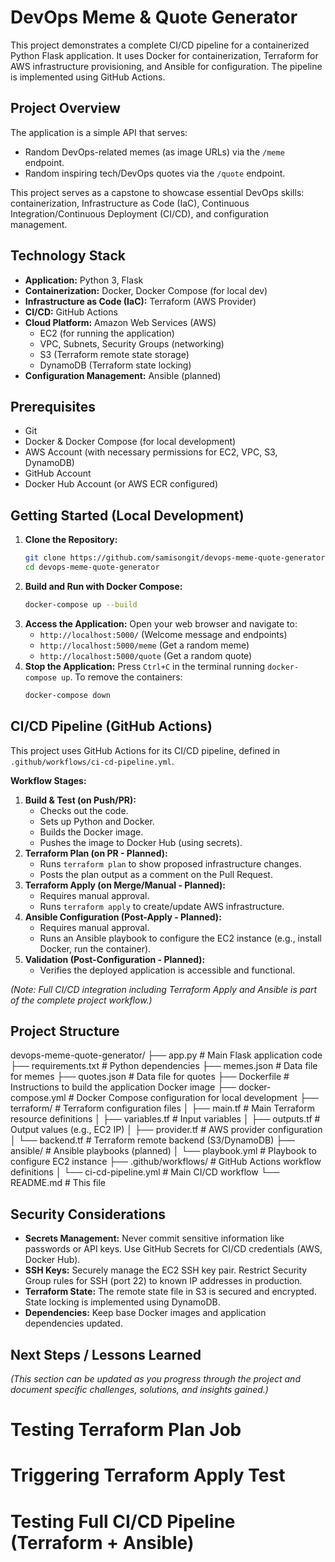 # DevOps Meme & Quote Generator

This project demonstrates a complete CI/CD pipeline for a containerized Python Flask application. It uses Docker for containerization, Terraform for AWS infrastructure provisioning, and Ansible for configuration. The pipeline is implemented using GitHub Actions.

## Project Overview

The application is a simple API that serves:
*   Random DevOps-related memes (as image URLs) via the `/meme` endpoint.
*   Random inspiring tech/DevOps quotes via the `/quote` endpoint.

This project serves as a capstone to showcase essential DevOps skills: containerization, Infrastructure as Code (IaC), Continuous Integration/Continuous Deployment (CI/CD), and configuration management.

## Technology Stack

*   **Application:** Python 3, Flask
*   **Containerization:** Docker, Docker Compose (for local dev)
*   **Infrastructure as Code (IaC):** Terraform (AWS Provider)
*   **CI/CD:** GitHub Actions
*   **Cloud Platform:** Amazon Web Services (AWS)
    *   EC2 (for running the application)
    *   VPC, Subnets, Security Groups (networking)
    *   S3 (Terraform remote state storage)
    *   DynamoDB (Terraform state locking)
*   **Configuration Management:** Ansible (planned)

## Prerequisites

*   Git
*   Docker & Docker Compose (for local development)
*   AWS Account (with necessary permissions for EC2, VPC, S3, DynamoDB)
*   GitHub Account
*   Docker Hub Account (or AWS ECR configured)

## Getting Started (Local Development)

1.  **Clone the Repository:**
    ```bash
    git clone https://github.com/samisongit/devops-meme-quote-generator.git
    cd devops-meme-quote-generator
    ```
2.  **Build and Run with Docker Compose:**
    ```bash
    docker-compose up --build
    ```
3.  **Access the Application:**
    Open your web browser and navigate to:
    *   `http://localhost:5000/` (Welcome message and endpoints)
    *   `http://localhost:5000/meme` (Get a random meme)
    *   `http://localhost:5000/quote` (Get a random quote)
4.  **Stop the Application:**
    Press `Ctrl+C` in the terminal running `docker-compose up`. To remove the containers:
    ```bash
    docker-compose down
    ```

## CI/CD Pipeline (GitHub Actions)

This project uses GitHub Actions for its CI/CD pipeline, defined in `.github/workflows/ci-cd-pipeline.yml`.

**Workflow Stages:**

1.  **Build & Test (on Push/PR):**
    *   Checks out the code.
    *   Sets up Python and Docker.
    *   Builds the Docker image.
    *   Pushes the image to Docker Hub (using secrets).
2.  **Terraform Plan (on PR - Planned):**
    *   Runs `terraform plan` to show proposed infrastructure changes.
    *   Posts the plan output as a comment on the Pull Request.
3.  **Terraform Apply (on Merge/Manual - Planned):**
    *   Requires manual approval.
    *   Runs `terraform apply` to create/update AWS infrastructure.
4.  **Ansible Configuration (Post-Apply - Planned):**
    *   Requires manual approval.
    *   Runs an Ansible playbook to configure the EC2 instance (e.g., install Docker, run the container).
5.  **Validation (Post-Configuration - Planned):**
    *   Verifies the deployed application is accessible and functional.

*(Note: Full CI/CD integration including Terraform Apply and Ansible is part of the complete project workflow.)*

## Project Structure
devops-meme-quote-generator/
├── app.py # Main Flask application code
├── requirements.txt # Python dependencies
├── memes.json # Data file for memes
├── quotes.json # Data file for quotes
├── Dockerfile # Instructions to build the application Docker image
├── docker-compose.yml # Docker Compose configuration for local development
├── terraform/ # Terraform configuration files
│ ├── main.tf # Main Terraform resource definitions
│ ├── variables.tf # Input variables
│ ├── outputs.tf # Output values (e.g., EC2 IP)
│ ├── provider.tf # AWS provider configuration
│ └── backend.tf # Terraform remote backend (S3/DynamoDB)
├── ansible/ # Ansible playbooks (planned)
│ └── playbook.yml # Playbook to configure EC2 instance
├── .github/workflows/ # GitHub Actions workflow definitions
│ └── ci-cd-pipeline.yml # Main CI/CD workflow
└── README.md # This file

## Security Considerations

*   **Secrets Management:** Never commit sensitive information like passwords or API keys. Use GitHub Secrets for CI/CD credentials (AWS, Docker Hub).
*   **SSH Keys:** Securely manage the EC2 SSH key pair. Restrict Security Group rules for SSH (port 22) to known IP addresses in production.
*   **Terraform State:** The remote state file in S3 is secured and encrypted. State locking is implemented using DynamoDB.
*   **Dependencies:** Keep base Docker images and application dependencies updated.

## Next Steps / Lessons Learned

*(This section can be updated as you progress through the project and document specific challenges, solutions, and insights gained.)*

# Testing Terraform Plan Job
# Triggering Terraform Apply Test
# Testing Full CI/CD Pipeline (Terraform + Ansible)
